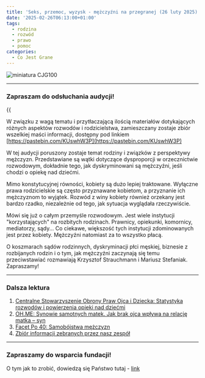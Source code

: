```yaml
---
title: 'Seks, przemoc, wyzysk - mężczyźni na przegranej (26 luty 2025)'
date: '2025-02-26T06:13:00+01:00'
tags:
  - rodzina
  - rozwód
  - prawo
  - pomoc
categories:
  - Co Jest Grane
---
```


![miniatura CJG100](/uploads/CJG_101_2025_03_01.png)

---

### Zapraszam do odsłuchania audycji!

{{<audio src="audio/LONG CJG_101_2025_03_01.mp3">}}

W związku z wagą tematu i przytłaczającą ilością materiałów dotykających różnych aspektów rozwodów i rodzicielstwa, zamieszczany zostaje zbiór wszelkiej maści informacji, dostępny pod linkiem [https://pastebin.com/KUswhW3P](https://pastebin.com/KUswhW3P)

W tej audycji poruszony zostaje temat rodziny i związków z perspektywy mężczyzn. Przedstawiane są wątki dotyczące dysproporcji w orzecznictwie rozwodowym, dokładnie tego, jak dyskryminowani są mężczyźni, jeśli chodzi o opiekę nad dziećmi.

Mimo konstytucyjnej równości, kobiety są dużo lepiej traktowane. Wyłączne prawa rodzicielskie są często przyznawane kobietom, a przyznanie ich mężczyznom to wyjątek. Rozwód z winy kobiety również orzekany jest bardzo rzadko, niezależnie od tego, jak sytuacja wyglądała rzeczywiście. 

Mówi się już o całym przemyśle rozwodowym. Jest wiele instytucji "korzystających" na rozbitych rodzinach. Prawnicy, opiekunki, komornicy, mediatorzy, sądy... Co ciekawe, większość tych instytucji zdominowanych jest przez kobiety. Mężczyźni natomiast za to wszystko płacą.

O koszmarach sądów rodzinnych, dyskryminacji płci męskiej, biznesie z rozbijanych rodzin i o tym, jak mężczyźni zaczynają się temu przeciwstawiać rozmawiają Krzysztof Strauchmann i Mariusz Stefaniak. Zapraszamy!

---

### Dalsza lektura

1. [Centralne Stowarzyszenie Obrony Praw Ojca i Dziecka: Statystyka rozwodów i powierzenia opieki nad dziećmi](http://www.csopoid.pl/statystyka_rozwodow.html)
2. [OH.ME: Synowie samotnych matek. Jak brak ojca wpływa na relację matka – syn](https://ohme.pl/lifestyle/synowie-samotnych-matek-jak-brak-ojca-wplywa-na-relacje-matka-syn/)
3. [Facet Po 40: Samobójstwa mężczyzn](https://facetpo40.pl/meska-psychologia/samobojstwa-mezczyzn/)
4. [Zbiór informacji zebranych przez nasz zespół](https://pastebin.com/KUswhW3P)


---

### Zapraszamy do wsparcia fundacji!

O tym jak to zrobić, dowiedzą się Państwo tutaj - [link](https://audycje.com.pl/posts/wsparcie/)